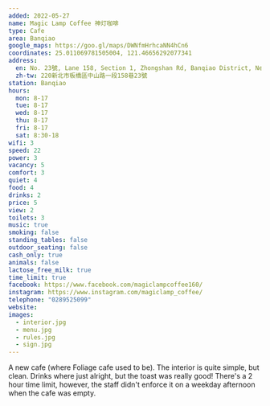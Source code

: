 ```yaml
---
added: 2022-05-27
name: Magic Lamp Coffee 神灯咖啡
type: Cafe
area: Banqiao
google_maps: https://goo.gl/maps/DWNfmHrhcaNN4hCn6
coordinates: 25.011069781505004, 121.46656292077341
address:
  en: No. 23號, Lane 158, Section 1, Zhongshan Rd, Banqiao District, New Taipei City, 220
  zh-tw: 220新北市板橋區中山路一段158巷23號
station: Banqiao
hours:
  mon: 8-17
  tue: 8-17
  wed: 8-17
  thu: 8-17
  fri: 8-17
  sat: 8:30-18
wifi: 3
speed: 22
power: 3
vacancy: 5
comfort: 3
quiet: 4
food: 4
drinks: 2
price: 5
view: 2
toilets: 3
music: true
smoking: false
standing_tables: false
outdoor_seating: false
cash_only: true
animals: false
lactose_free_milk: true
time_limit: true
facebook: https://www.facebook.com/magiclampcoffee160/
instagram: https://www.instagram.com/magiclamp_coffee/
telephone: "0289525099"
website: 
images:
  - interior.jpg
  - menu.jpg
  - rules.jpg
  - sign.jpg
---
```


A new cafe (where Foliage cafe used to be). The interior is quite simple, but clean. Drinks where just alright, but the toast was really good! There's a 2 hour time limit, however, the staff didn't enforce it on a weekday afternoon when the cafe was empty.

